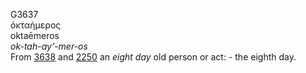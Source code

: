 <body>
  <p>G3637<br>  ὀκταήμερος  <br> oktaēmeros  <br><i>ok-tah-ay‘-mer-os </i><br>From <a href="g3638.htm">3638</a> and <a href="g2250.htm">2250</a>  an <i>eight</i> <i>day</i> old person or act: - the eighth day.<br></p>
 </body>